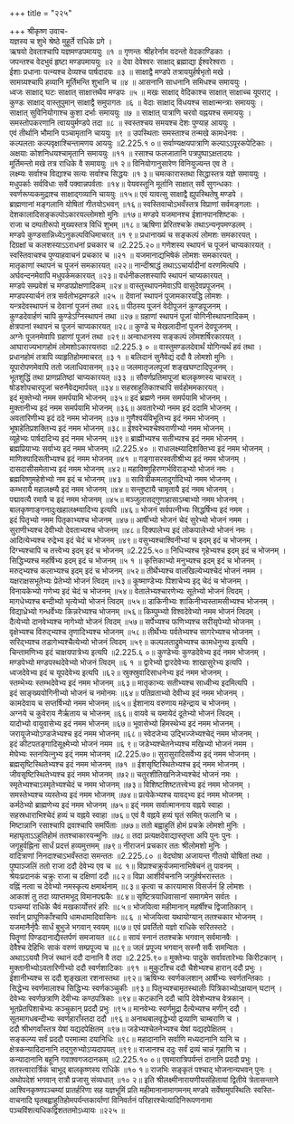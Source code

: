+++
title = "२२५"

+++
श्रीकृष्ण उवाच-  
यज्ञस्य च शुभे श्रेष्ठे मुहूर्ते राधिके प्रगे ।  
ऋषयो देवताश्चापि यज्ञमण्डपमाययुः ॥१ ॥
गृणन्तः श्रीहरेर्नाम वदन्तो वेदकाण्डिकाः ।  
जपन्तश्च वेदभुवं हृष्टा मण्डपमाययुः ॥२ ॥
देवा देवेश्वरः साक्षाद् ब्रह्माद्या ईश्वरेश्वराः ।  
ईशाः प्रधानाः पत्न्यश्च देव्यश्च पार्षदादयः ॥३ ॥
साक्षाद्वै मण्डपे तत्राययुर्हर्षभृतो मखे ।  
सामग्र्यश्चापि हव्यानि मूर्तिमन्ति शुभानि च ॥४ ॥
आसनानि साधनानि समिधश्च समाययुः ।  
ध्वजः साक्षाद् घटः साक्षात् साक्षात्तथैव मण्डपः ॥५ ॥
मखः साक्षाद् वेदिकाश्च साक्षात् साक्षाच्च यूपराट् ।  
कुण्डः साक्षाद् वास्तुपुमान् साक्षाद्वै समुपागतः ॥६ ॥
वेदाः साक्षाद् विधयश्च साक्षान्मन्त्राः समाययुः ।  
साक्षात् सुविनियोगाश्च कुशा दर्भाः समाययुः ॥७ ॥
साक्षात् पात्राणि चरवो वह्नयश्च समाययुः ।  
समस्तोपकरणानि त्वाययुर्मण्डपे तदा ॥८ ॥
स्वस्तश्चय समयश्च देशः पुण्याह आययुः ।  
एवं तीर्थानि भौमानि पञ्चामृतानि चाययुः ॥९ ॥
उपस्थिताः समस्ताश्च तन्मखे कामधेनवः ।  
कल्पलताः कल्पवृक्षाश्चिन्तामणय आययुः ॥2.225.१ ०॥
सर्वाण्यक्षयपात्राणि कल्पाऽऽपूरकपेटिकाः ।  
अक्षयाः कोशनिधयश्चामृतानि समाययुः ॥११ ॥
रसाश्च फलजातानि पत्रपुष्पाऽक्षतादयः ।  
मूर्तिमन्तो मखे तत्र राधिके वै समाययुः ॥१ २॥
विनियोगानुसारेण विनियुज्यन्त एव ते ।  
लक्ष्म्यः सर्वाश्च विद्याश्च सत्यः सर्वाश्च सिद्धयः ॥१ ३॥
चमत्कारास्तथा सिद्धास्तत्र यज्ञे समाययुः ।  
मधुपर्काः सर्वविधाः सर्वे पक्वान्नपर्वताः ॥१४॥
पेयवस्तूनि मूर्तानि साक्षात् सर्वे सुगन्धकाः ।  
स्वर्णरूप्यकमुद्राश्च साक्षाद्गव्यानि चाययुः ॥१५॥
एवं यावत्सु साक्षाद्वै ह्युपस्थितेषु मण्डपे ।  
ब्राह्मणानां मङ्गलानि योषितां गीतयोऽभवन् ॥१६॥
स्वस्तिवाचोऽभवँस्तत्र विप्राणां सर्वमङ्गलाः ।  
देशकालादिसङ्कल्पोऽकारयल्लोमशो मुनिः ॥१७॥
मण्डपे यजमानश्च ईशानपानशिष्टकः ।  
राजा च दम्पतीरूपो मुख्यस्तत्र विधिं शुभम् ॥१८॥
ऋषिणा प्रेरितश्चक्रे तथाऽन्यनृपमण्डलम् ।  
मण्डपे कुण्डसान्निध्येऽनुकल्पविधिमाचरत् ॥१ ९॥
प्रधानाख्यं च सङ्कल्पं लोमशः समकारयत् ।  
दिग्रक्षां च कलशस्याऽऽराधनां प्रचकार च ॥2.225.२०॥
गणेशस्य स्थापनं च पूजनं चाप्यकारयत् ।  
स्वस्तिवाचश्च पुण्याहवाचनं प्रचकार च ॥२१ ॥
यजमानाद्यभिषेकं लोमशः समकारयत् ।  
मातृकाणां स्थापनं च पूजनं समकारयत् ॥२२॥
नान्दीश्राद्धं तथाऽऽचार्यादीनां वरणमित्यपि ।  
अर्घवन्दनमेवापि मधुपर्कमकारयत् ॥२३॥
वर्धनीकलशस्यापि स्थापनं चाप्यकारयत् ।  
मण्डपे सम्प्रवेशं च मण्डपप्रोक्षणादिकम् ॥२४॥
वास्तुस्थापनमेवाऽपि वासुदेवप्रपूजनम् ।  
मण्डपस्यार्चनं तत्र सर्वतोभद्रमण्डले ॥२५ ॥
देवानां स्थापनं पूजामकारयद्धि लोमशः ।  
यन्त्रदेवस्थापनं च देवानां पूजनं तथा ॥२६॥
पीठस्य पूजनं वेदीपूजनं कुण्डपूजनम् ।  
कुण्डदेवार्हणं चापि कुण्डेऽग्निस्थापनं तथा ॥२७॥
ग्रहाणां स्थापनं पूजां योगिनीस्थापनादिकम् ।  
क्षेत्रपानां स्थापनं च पूजनं चाप्यकारयत् ॥२८॥
कुण्डे च मेखलादीनां पूजनं देवपूजनम् ।  
अग्नेः पूजनमेवापि ग्रहाणां पूजनं तथा ॥२९॥
अन्वाधानस्य सङ्कल्पं लोमशर्षिरकारयत् ।  
आघाराज्यभागहोमं लोमशोऽकारयत्तदा ॥2.225.३ ० ॥
वास्तुमण्डलदेवार्थं योगिन्यर्थं हवं तथा ।  
प्रधानहोमं तत्रापि व्याहृतिहोममाचरत् ॥३ १ ॥
बलिदानं सुनैवेद्यं ददौ वै लोमशो मुनिः ।  
यूपारोपणमेवापि ततो जलाधिवासनम् ॥३२॥
जलमातृजलपूजां शङ्खघण्टादिपूजनम् ।  
भूतशुद्धिं तथा प्राणप्रतिष्ठां चाप्यकारयत् ॥३३ ॥
सौवर्णप्रतिमापूजां बालकृष्णस्य चाचरत् ।  
षोडशोपचारपूजां चरुनैवेद्यमार्पयत् ॥३४॥
सहस्राहुतिकाश्चापि सर्वहोममकारयत् ।  
इदं मुक्तेभ्यो नमम समर्पयामि भोजनम् ॥३५॥
इदं ब्रह्मणे नमम समर्पयामि भोजनम् ।  
मुक्तानीभ्य इदं नमम समर्पयामि भोजनम् ॥३६॥
अवतारेभ्यो नमम इदं ददामि भोजनम् ।  
अवतारिणीभ्य इदं ददे नमम भोजनम् ॥३७॥
गुणैश्वर्यविभूतिभ्य इदं नमम भोजनम् ।  
भूषाहेतिप्रशक्तिभ्य इदं नमम भोजनम् ॥३८॥
ईश्वरेभ्यश्चेश्वराणीभ्यो नमम भोजनम् ।  
व्यूहेभ्यः पार्षदादिभ्य इदं नमम भोजनम् ॥३९॥
ब्राह्मीभ्यश्च सतीभ्यश्च इदं नमम भोजनम् ।  
ब्रह्मप्रियाभ्यः सर्वाभ्य इदं नमम भोजनम् ॥2.225.४० ॥
राधालक्ष्म्यादिशक्तिभ्य इदं नमम भोजनम् ।  
माणिक्यादिसतीभ्यश्च इदं नमम भोजनम् ॥४१ ॥
गङ्गासरस्वतीश्रीभ्य इदं नमम भोजनम् ।  
दासदासीसमेताभ्य इदं नमम भोजनम् ॥४२॥
महाविष्णुहिरण्गर्भविराड्भ्यो भोजनं नमः ।  
ब्रह्मविष्णुमहेशेभ्यो नम इदं च भोजनम् ॥४३ ॥
सावित्रीकमलादुर्गादिभ्यो नमम भोजनम् ।  
कम्भरायै महालक्ष्म्यै इदं नमम भोजनम् ॥४४॥
सन्तुष्टायै चामृतायै इदं नमम भोजनम् ।  
पद्मावत्यै रमायै च इदं नमम भोजनम् ॥४५॥
मञ्जुलासद्गुणाहासाऽम्बाभ्यो नमम भोजनम् ।  
बालकृष्णाङ्गनादुःखहालक्ष्म्यादिभ्य इत्यपि ॥४६॥
भोजनं सर्वपत्नीभ्यः सिद्धर्षिभ्य इदं नमम ।  
इदं पितृभ्यो नमम पितृकाभ्यश्च भोजनम् ॥४७॥
आर्षीभ्यो भोजनं चेदं सुरेभ्यो भोजनं नमम ।  
सुराणीभ्यश्च देवीभ्यो देवताभ्यश्च भोजनम् ॥४८॥
दिक्पालेभ्य इदं लोकपालेभ्यो भोजनं नमः ।  
आदित्येभ्यश्च रुद्रेभ्य इदं चेदं च भोजनम् ॥४९॥
वसुभ्यश्चाश्विनीभ्यां च इदम् इदं च भोजनम् ।  
दिग्भ्यश्चापि च तत्त्वेभ्य इदम् इदं च भोजनम् ॥2.225.५०॥
निधिभ्यश्च गृहेभ्यश्च इदम् इदं च भोजनम् ।  
सिद्धिभ्यश्च महर्षिभ्य इदम् इदं च भोजनम् ॥५ १ ॥
कृत्तिकाभ्यो मनुभ्यश्च इदम् इदं च भोजनम् ।  
मरुद्भ्यश्च कलाभ्यश्च इदम् इदं च भोजनम् ॥५२॥
तीर्थेभ्यश्च वालखिल्येभ्यश्चेदं भोजनं नमम ।  
यक्षराक्षसभूतेभ्यः प्रेतेभ्यो भोजनं त्विदम् ॥५३॥
कूष्माण्डेभ्यः पिशाचेभ्य इद् चेदं च भोजनम् ।  
विनायकेभ्यो गणेभ्य इदं चेदं च भोजनम् ॥५४॥
वेतालेभ्यश्चारणेभ्यः सूतेभ्यो भोजनं त्विदम् ।  
मागधेभ्यश्च बन्दीभ्यो भृत्येभ्यो भोजनं त्विदम् ॥५५॥
डाकिनीभ्यः शाकिनीभ्यस्तामसीभ्यश्च भोजनम् ।  
विद्याध्रेभ्यो गन्धर्वेभ्यः किन्नरेभ्यश्च भोजनम् ॥५६॥
किम्पुम्भ्यो विश्वदेवेभ्यो नमम भोजनं त्विदम् ।  
दैत्येभ्यो दानवेभ्यश्च नागेभ्यो भोजनं त्विदम् ॥५७॥
सर्पेभ्यश्च फणिभ्यश्च सरीसृपेभ्यो भोजनम् ।  
वृक्षेभ्यश्च विरुद्भ्यश्च तृणादिभ्यश्च भोजनम् ॥५८॥
तीर्थेभ्यः पर्वतेभ्यश्च सागरेभ्यश्च भोजनम् ।  
सरिद्भ्यश्च तडागेभ्यश्चैत्येभ्यो भोजनं त्विदम् ॥५९॥
कल्पलताद्रुमेभ्यश्च कामधेनुभ्य इत्यपि ।  
चिन्तामणिभ्य इदं चाक्षयपात्रेभ्य इत्यपि ॥2.225.६ ०॥
कुण्डेभ्यः कुण्डदेवेभ्य इदं नमम भोजनम् ।  
मण्डपेभ्यो मण्डपस्थदेवेभ्यो भोजनं त्विदम् ॥६ १ ॥
द्वारेभ्यो द्वारदेवेभ्यः शाखासुरेभ्य इत्यपि ।  
ध्वजदेवेभ्य इदं च यूपदेवेभ्य इत्यपि ॥६२॥
स्रुक्स्रुवादिसाधनेभ्य इदं नमम भोजनम् ।  
स्तम्भेभ्यः स्तम्भदेवेभ्य इदं नमम भोजनम् ॥६३॥
मातृकाभ्यः सतीभ्यश्च साध्वीभ्य इदमित्यपि ।  
इदं साङ्ख्ययोगिनीभ्यो भोजनं च नमोनमः ॥६४॥
पतिव्रताभ्यो देवीभ्य इदं नमम भोजनम् ।  
कामदेवाय च सप्तर्षिभ्यो नमम भोजनम् ॥६५॥
ईशानाय वरुणाय महेन्द्राय च भोजनम् ।  
अग्नये च कुवेराय नैर्ऋताय च भोजनम् ॥६६॥
वायवे च यमायेदं दूतेभ्यो भोजनं त्विदम् ।  
यादोभ्यो वायुवासेभ्य इदं नमम भोजनम् ॥६७॥
भूवासेभ्यो हिमस्थेभ्य इदं नमम भोजनम् ।  
जरायूजेभ्योऽण्डजेभ्यश्च इदं नमम भोजनम् ॥६८॥
स्वेदजेभ्य उद्भिज्जेभ्यश्चेद्ं नमम भोजनम् ।  
इदं कीटपतङ्गादिसूक्ष्मेभ्यो भोजनं नमम ॥६ ९॥
जडेभ्यश्चेतनेभ्यश्च मखिभ्यो भोजनं नमम ।  
मेघेभ्यः स्तनयित्नुभ्य इद्ं नमम भोजनम् ॥2.225.७०॥
सुरासुरादिसर्वेभ्य इद्ं नमम भोजनम् ।  
ब्रह्मसृष्टिस्थितेभ्यश्च इदं नमम भोजनम् ॥७१ ॥
ईशसृष्टिस्थितेभ्यश्च इद्ं नमम भोजनम् ।  
जीवसृष्टिस्थितेभ्यश्च इदं नमम भोजनम् ॥७२॥
चतुरशीतिखनिजेभ्यश्चेदं भोजनं नमः ।  
स्मृतेभ्यश्चाऽस्मृतेभ्यश्चेदं च नमम भोजनम् ॥७३॥
विशिष्टशिष्टतत्त्वेभ्य इदं नमम भोजनम् ।  
समस्तेभ्यश्च व्यस्तेभ्य इदं नमम भोजनम् ॥७४॥
प्रत्येकेभ्यश्च यावद्भ्य इदं नमम भोजनम् ।  
कर्मठेभ्यो ब्राह्मणेभ्य इदं नमम भोजनम् ॥७५॥
इद्ं नमम सर्वात्माननाय वह्नये स्वाहा ।  
सहस्रधाराभिश्चेदं हव्यं च वह्नये स्वाहा ॥७६॥
एवं वै वह्नये हव्यं घृतं समित् फलानि च ।  
मिष्टान्नानि रसाश्चापि द्रवाश्चापि समर्पिताः ॥७७॥
ततो बह्वाहुतिं होमं प्रचक्रे लोमशो मुनिः ।  
महाघृताऽऽहुतिहोमं ततश्चाकारयन्मुनिः ॥७८॥
तदा प्रत्यक्षदेवाद्यास्तृप्ता अपि पुनः पुनः ।  
जगृहुर्वह्निना सार्धं प्रदत्तं हव्यमुत्तमम् ॥७९॥
नीराजनं प्रचकार ततः श्रीलोमशो मुनिः ।  
वादित्राणां निनदाश्चाऽभवँस्तदा समन्ततः ॥2.225.८० ॥
वेदघोषा अजायन्त गीतयो योषितां तथा ।  
पुष्पाञ्जलिं ततो राजा ददौ देवेभ्य एव च ॥८ १॥
विप्राश्चक्रुर्यजमानाभिषेचनं तु पावनम् ।  
श्रेयःप्रदानकं चक्रुः राजा च दक्षिणां ददौ ॥८२॥
विप्रा आशीर्वचनानि जगुर्हर्षभरास्ततः ।  
वह्निं नत्वा च देवेभ्यो नमस्कृत्य क्षमार्थनाम् ॥८३॥
कृत्वा च कारयामास विसर्जनं हि लोमशः ।  
आकाशं तु तदा व्याप्तमभूद् विमानपद्मकैः ॥८४॥
सृष्टित्रयाधिवासानां समागमेन सर्वतः ।  
पञ्चम्यां राधिके चैवं मखकार्योत्तरं हरिः ॥८५॥
भोजयित्वा महीमानान् महर्षींश्च द्विजातिकान् ।  
सर्वान् प्राघूणिकाँश्चापि धामधामादिवासिनः ॥८६ ॥
भोजयित्वा यथायोग्यान् ततश्चकार भोजनम् ।  
यजमानैर्नृपैः सार्धं बुभुजे भगवान् स्वयम् ॥८७॥
एवं प्रवर्तितो यज्ञो राधिके सरितस्तटे ।  
पितॄणां पिण्डदानाद्यैस्तर्पणं समजायत ॥८८॥
सायं स्नानं ततश्चक्रे भगवान् सर्वमानवैः ।  
देवैश्च देहिभिः साकं वरुणं सम्प्रपूज्य च ॥८९॥
जलं प्रपूज्य भगवान् सस्नौ सर्वैः समन्वितः ।  
अथाऽऽययौ निजं स्थानं ददौ दानानि वै तदा ॥2.225.९०॥
मुक्तेभ्यः पादुके सर्वावतारेभ्यः किरीटकान् ।  
मुक्तानीभ्योऽवतारिणीभ्यो ददौ स्वर्णशाटिकाः ॥९१ ॥
मुकुटाँश्च ददौ चैशेभ्यश्च हारान् ददौ प्रभुः ।  
ईशानीभ्यश्च स ददौ शृङ्खला रशनास्तथा ॥९२॥
ऋषिभ्यः स्वर्णकलशान् आर्षीभ्यः स्वर्णतन्तिकाः ।  
सिद्धेभ्य स्वर्णमालाश्च सिद्धिभ्यः स्वर्णकञ्चुकीः ॥९३॥
पितृभ्यश्चामृतस्थालीः पित्रिकाभ्योऽक्षयान् घटान् ।  
देवेभ्यः स्वर्णछत्राणि देवीभ्यः कण्ठपत्रिकाः ॥९४॥
कटकानि ददौ चापि देवेशेभ्यश्च वेत्रकान् ।  
भूतप्रेतपिशाचेभ्यः कञ्चुकान् प्रददौ प्रभुः ॥९५॥
मानवेभ्यः स्वर्णमुद्रा दैत्येभ्यश्च मणीन् ददौ ।  
सूतमागधबन्दीभ्यः स्वर्णहाराँस्तदा ददौ ॥९६॥
अनाथबालवृद्धेभ्यो द्रव्याणि चाम्बराणि च ।  
ददौ श्रीभगवाँस्तत्र येषां यद्यदपेक्षितम् ॥९७॥
जडेभ्यश्चेतनेभ्यश्च येषां यद्यदपेक्षितम् ।  
सङ्कल्प्य सर्वं प्रददौ परमात्मा दयानिधिः ॥९८॥
महादानानि सर्वाणि मध्यदानानि यानि च ।  
क्षेत्रकन्यादिदानानि तद्गुरुभ्योऽप्यदापयत् ॥९९॥
राजानश्च ददुः सर्वं द्रव्यं चान्नं गृहाणि च ।  
कन्यादानानि बहूनि गवाश्वगजदानकम् ॥2.225.१० ०॥
एवमारात्रिपर्यन्तं दानानि प्रददौ प्रभुः ।  
ततस्त्वारार्त्रिकं चाभूद् बालकृष्णस्य राधिके ॥१० १॥
राजभिः सङ्कृतं पश्चाद् भोजनान्यभवन् पुनः ।  
अथोपदेशं भगवान् रात्रौ प्रजासु संव्यधात् ॥१० २॥
इति श्रीलक्ष्मीनारायणीयसंहितायां द्वितीये त्रेतासन्ताने आश्विनकृष्णपञ्चम्यां प्रातर्हरिणा सह यज्ञभूमिं प्रति महीमानानामागमनम् मण्डपे सर्वेषामुपस्थितिः स्वस्ति-  
वाचनादि घृतबह्वाहुतिहोमपर्यन्तकार्याणां विनिवर्तनं परिहारश्चेत्यादिनिरूपणनामा पञ्चविंशत्यधिकद्विशततमोऽध्यायः ॥२२५ ॥
    
